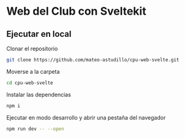 # Web del Club con Sveltekit

## Ejecutar en local

Clonar el repositorio
```sh
git clone https://github.com/mateo-astudillo/cpu-web-svelte.git
```

Moverse a la carpeta
```sh
cd cpu-web-svelte
```

Instalar las dependencias
```sh
npm i
```

Ejecutar en modo desarrollo y abrir una pestaña del navegador
```sh
npm run dev -- --open
```
